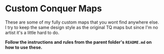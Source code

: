 # Custom Conquer Maps
These are some of my fully custom maps that you wont find anywhere else. I try to keep the same design style as the original TQ maps but since I'm no artist it's a little hard to do.

**Follow the instructions and rules from the parent folder's `README.md` on how to use these.**